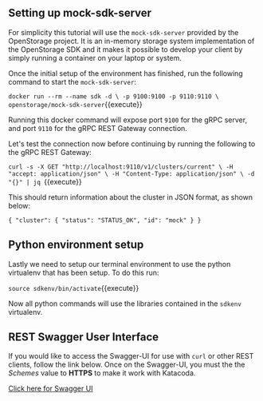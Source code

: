 ## Setting up mock-sdk-server

For simplicity this tutorial will use the `mock-sdk-server` provided by the
OpenStorage project. It is an in-memory storage system implementation of the
OpenStorage SDK and it makes it possible to develop your client by simply
running a container on your laptop or system.

Once the initial setup of the environment has finished, run the following
command to start the `mock-sdk-server`:

`
docker run --rm --name sdk -d \
   -p 9100:9100 -p 9110:9110 \
   openstorage/mock-sdk-server
`{{execute}}

Running this docker command will expose port `9100` for the gRPC server, and
port `9110` for the gRPC REST Gateway connection.

Let's test the connection now before continuing by running the following to the
gRPC REST Gateway:

`curl -s -X GET "http://localhost:9110/v1/clusters/current" \
  -H "accept: application/json" \
  -H "Content-Type: application/json" \
  -d "{}" | jq
`{{execute}}

This should return information about the cluster in JSON format, as shown below:

`
{
  "cluster": {
    "status": "STATUS_OK",
    "id": "mock"
  }
}
`

## Python environment setup

Lastly we need to setup our terminal environment to use the python virtualenv
that has been setup. To do this run:

`source sdkenv/bin/activate`{{execute}}

Now all python commands will use the libraries contained in the `sdkenv`
virtualenv.

## REST Swagger User Interface
If you would like to access the Swagger-UI for use with `curl` or other REST clients,
follow the link below. Once on the Swagger-UI, you must the the _Schemes_ value to
**HTTPS** to make it work with Katacoda.

[Click here for Swagger UI](https://[[HOST_SUBDOMAIN]]-9110-[[KATACODA_HOST]].environments.katacoda.com/swagger-ui)

